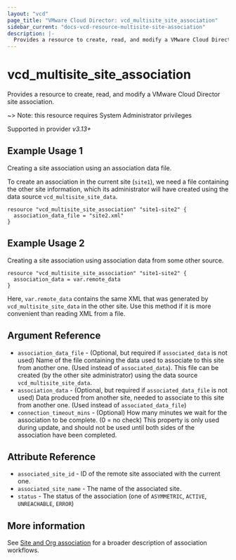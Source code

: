 ```yaml
---
layout: "vcd"
page_title: "VMware Cloud Director: vcd_multisite_site_association"
sidebar_current: "docs-vcd-resource-multisite-site-association"
description: |-
  Provides a resource to create, read, and modify a VMware Cloud Director site association with the current site.
---
```


# vcd\_multisite\_site\_association

Provides a resource to create, read, and modify a VMware Cloud Director site association.

~> Note: this resource requires System Administrator privileges

Supported in provider *v3.13+*

## Example Usage 1

Creating a site association using an association data file.

To create an association in the current site (`site1`), we need a file containing the other site information, which its
administrator will have created using the data source `vcd_multisite_site_data`.

```hcl
resource "vcd_multisite_site_association" "site1-site2" {
  association_data_file = "site2.xml"
}
```

## Example Usage 2

Creating a site association using association data from some other source.

```hcl
resource "vcd_multisite_site_association" "site1-site2" {
  association_data = var.remote_data
}
```
Here, `var.remote_data` contains the same XML that was generated by `vcd_multisite_site_data` in the other site.
Use this method if it is more convenient than reading XML from a file.

## Argument Reference

* `association_data_file` - (Optional, but required if `associated_data` is not used) Name of the file containing the data used to associate to this site from another one.
  (Used instead of `associated_data`). This file can be created (by the other site administrator) using the data source `vcd_multisite_site_data`.
* `association_data` - (Optional, but required if `associated_data_file` is not used) Data produced from another site, needed to associate to this site from another one.
  (Used instead of `associated_data_file`)
* `connection_timeout_mins` - (Optional) How many minutes we wait for the association to be complete. (0 = no check) 
  This property is only used during update, and should not be used until both sides of the association have been completed.

## Attribute Reference

* `associated_site_id` - ID of the remote site associated with the current one.
* `associated_site_name` - The name of the associated site.
* `status` - The status of the association (one of `ASYMMETRIC`, `ACTIVE`, `UNREACHABLE`, `ERROR`)

## More information

See [Site and Org association](/providers/vmware/vcd/latest/docs/guides/site_org_association) for a broader description
of association workflows.
